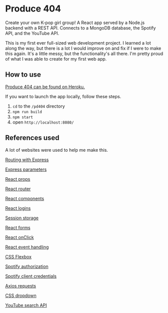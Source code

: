 # Produce 404
Create your own K-pop girl group! A React app served by a Node.js backend with a REST API. Connects to a MongoDB database, the Spotify API, and the YouTube API.

This is my first ever full-sized web development project. I learned a lot along the way, but there is a lot I would improve on and fix if I were to make this again. It's a little messy, but the functionality's all there. I'm pretty proud of what I was able to create for my first web app.

## How to use
[Produce 404 can be found on Heroku.](https://produce404.herokuapp.com/)

If you want to launch the app locally, follow these steps.

1. `cd` to the `/pd404` directory
2. `npm run build`
3. `npm start`
4. open `http://localhost:8080/`

## References used
A lot of websites were used to help me make this.

[Routing with Express](https://expressjs.com/en/guide/routing.html)

[Express parameters](https://www.digitalocean.com/community/tutorials/use-expressjs-to-get-url-and-post-parameters)

[React props](https://stackoverflow.com/questions/55363689/how-and-where-to-pass-json-data-as-a-prop-when-creating-components)

[React router](https://www.freecodecamp.org/news/react-router-in-5-minutes/)

[React components](https://reactjs.org/docs/react-component.html)

[React logins](https://www.digitalocean.com/community/tutorials/how-to-add-login-authentication-to-react-applications)

[Session storage](https://developer.mozilla.org/en-US/docs/Web/API/Window/sessionStorage)

[React forms](https://reactjs.org/docs/forms.html)

[React onClick](https://upmostly.com/tutorials/react-onclick-event-handling-with-examples)

[React event handling](https://reactjs.org/docs/handling-events.html)

[CSS Flexbox](https://css-tricks.com/snippets/css/a-guide-to-flexbox/)

[Spotify authorization](https://developer.spotify.com/documentation/general/guides/authorization-guide/)

[Spotify client credentials](https://github.com/spotify/web-api-auth-examples/blob/master/client_credentials/app.js)

[Axios requests](https://blog.logrocket.com/how-to-make-http-requests-like-a-pro-with-axios/)

[CSS dropdown](https://www.w3schools.com/howto/howto_css_dropdown.asp)

[YouTube search API](https://dev.to/aveb/making-your-first-get-request-to-youtube-search-api-4c2f)